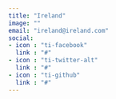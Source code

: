 ```yaml
---
title: "Ireland"
image: ""
email: "ireland@ireland.com"
social:
- icon : "ti-facebook" 
  link : "#"
- icon : "ti-twitter-alt" 
  link : "#"
- icon : "ti-github" 
  link : "#"
---
```


